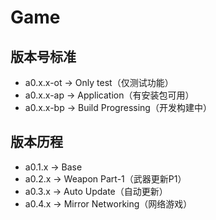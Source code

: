 # Game
## 版本号标准
* a0.x.x-ot -> Only test（仅测试功能）
* a0.x.x-ap -> Application（有安装包可用）
* a0.x.x-bp -> Build Progressing（开发构建中）
## 版本历程
- a0.1.x -> Base
- a0.2.x -> Weapon Part-1（武器更新P1）
- a0.3.x -> Auto Update（自动更新）
- a0.4.x -> Mirror Networking（网络游戏）
